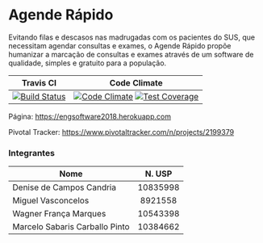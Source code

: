 # Agende Rápido  

Evitando filas e descasos nas madrugadas com os pacientes do SUS, que necessitam agendar consultas e exames, o Agende Rápido propõe humanizar a marcação de consultas e exames através de um software de qualidade, simples e gratuito para a população.

|  Travis CI                     | Code Climate  |
| ------------------------------ |:-------:      |
|[![Build Status](https://travis-ci.org/Brunojones85/projeto_eng_software.svg?branch=master)](https://travis-ci.org/Brunojones85/projeto_eng_software)               |  [![Code Climate](https://codeclimate.com/github/Brunojones85/projeto_eng_software/badges/gpa.svg)](https://codeclimate.com/github/Brunojones85/projeto_eng_software)  [![Test Coverage](https://codeclimate.com/github/Brunojones85/projeto_eng_software/badges/coverage.svg)](https://codeclimate.com/github/Brunojones85/projeto_eng_software)|

Página: https://engsoftware2018.herokuapp.com

Pivotal Tracker: https://www.pivotaltracker.com/n/projects/2199379
               

### Integrantes

| Nome                           | N. USP  |
| ------------------------------ |:-------:|
| Denise de Campos Candria       | 10835998|
| Miguel Vasconcelos             |  8921558|
| Wagner França Marques          | 10543398|
| Marcelo Sabaris Carballo Pinto | 10384662|
